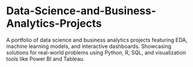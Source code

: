 # Data-Science-and-Business-Analytics-Projects
A portfolio of data science and business analytics projects featuring EDA, machine learning models, and interactive dashboards. Showcasing solutions for real-world problems using Python, R, SQL, and visualization tools like Power BI and Tableau.
